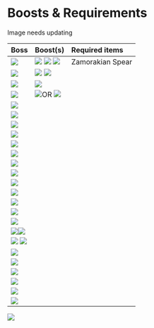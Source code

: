 # Boosts & Requirements

Image needs updating 

| Boss | Boost\(s\) | Required items |
| :--- | :--- | :--- |
|  ![](../.gitbook/assets/corp.png)  | ![](../.gitbook/assets/dwh.png) ![](../.gitbook/assets/bgs.png) ![](../.gitbook/assets/pool.png)  | Zamorakian Spear |
| ![](../.gitbook/assets/kq.png)  |    ![](../.gitbook/assets/dwh.png) ![](../.gitbook/assets/pool.png)  |  |
| ![](../.gitbook/assets/kril.png)  | ![](../.gitbook/assets/dwh.png)  |  |
| ![](../.gitbook/assets/kree.png)  | ![](../.gitbook/assets/acb.png)OR ![](../.gitbook/assets/tbow.png)  |  |
| ![](../.gitbook/assets/zily.png)  |  |  |
| ![](../.gitbook/assets/graador.png)  |  |  |
| ![](../.gitbook/assets/lizardman_shaman.png)  |  |  |
|  ![](../.gitbook/assets/prime.png)  |  |  |
| ![](../.gitbook/assets/rex.png)  |  |  |
| ![](../.gitbook/assets/supreme.png)  |  |  |
| ![](../.gitbook/assets/cerb.png)  |  |  |
| ![](../.gitbook/assets/mole.png)  |  |  |
| ![](../.gitbook/assets/vorkath.png)  |  |  |
| ![](../.gitbook/assets/zulrah.png)  |  |  |
| ![](../.gitbook/assets/callisto.png)  |  |  |
| ![](../.gitbook/assets/vetion.png)  |  |  |
| ![](../.gitbook/assets/venenatis.png)  |  |  |
| ![](../.gitbook/assets/kbd.png)[![](../.gitbook/assets/kbd.png)](https://oldschool.runescape.wiki/w/King_Black_Dragon)  |  |  |
| ![](../.gitbook/assets/verac.png) ![](../.gitbook/assets/guthan.png)  |  |  |
| ![](../.gitbook/assets/chaos_elemental.png)  |  |  |
| ![](../.gitbook/assets/chaos_fanatic.png)  |  |  |
| ![](../.gitbook/assets/crazy_archaeologist.png)  |  |  |
| ![](../.gitbook/assets/scorpia.png)  |  |  |
| ![](../.gitbook/assets/sarachnis.png)  |  |  |
| ![](../.gitbook/assets/nightmare.png)  |  |  |

![](../.gitbook/assets/image%20%282%29.png)



